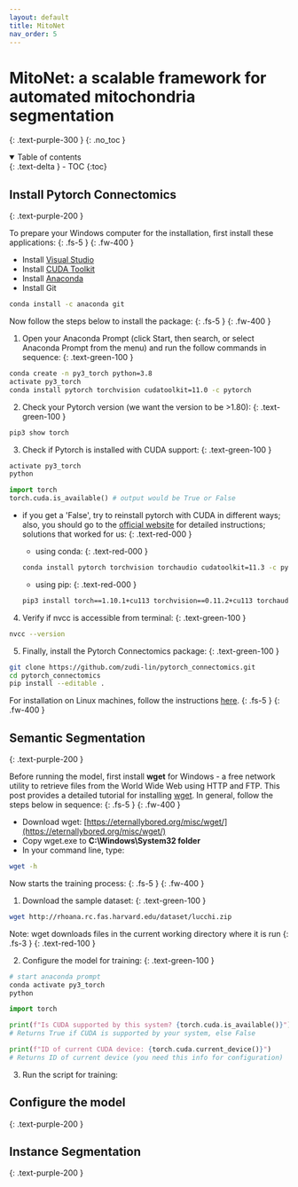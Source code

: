 ```yaml
---
layout: default
title: MitoNet
nav_order: 5
---
```


# MitoNet: a scalable framework for automated mitochondria segmentation
{: .text-purple-300 }
{: .no_toc }

<details open markdown="block">
  <summary>
    Table of contents
  </summary>
  {: .text-delta }
- TOC
{:toc}
</details>

## Install Pytorch Connectomics
{: .text-purple-200 }

To prepare your Windows computer for the installation, first install these applications:
{: .fs-5 }
{: .fw-400 }

- Install [Visual Studio](https://visualstudio.microsoft.com/downloads/)
- Install [CUDA Toolkit](https://developer.nvidia.com/cuda-downloads)
- Install [Anaconda](https://www.anaconda.com/products/individual)
- Install Git
```bash
conda install -c anaconda git
```

Now follow the steps below to install the package:
{: .fs-5 }
{: .fw-400 }

1) Open your Anaconda Prompt (click Start, then search, or select Anaconda Prompt from the menu) and run the follow commands in sequence:
{: .text-green-100 }
```bash
conda create -n py3_torch python=3.8
activate py3_torch
conda install pytorch torchvision cudatoolkit=11.0 -c pytorch
```

2) Check your Pytorch version (we want the version to be >1.80):
{: .text-green-100 }
```bash
pip3 show torch
```

3) Check if Pytorch is installed with CUDA support:
{: .text-green-100 }
```bash
activate py3_torch
python
```
```python
import torch
torch.cuda.is_available() # output would be True or False
```

* if you get a 'False', try to reinstall pytorch with CUDA in different ways; also, you should go to the [official website](https://pytorch.org/get-started/locally/#windows-anaconda) for detailed instructions; solutions that worked for us:
{: .text-red-000 }
  
  * using conda:
  {: .text-red-000 }
  ```bash
  conda install pytorch torchvision torchaudio cudatoolkit=11.3 -c pytorch
  ```

  * using pip:
  {: .text-red-000 }
  ```bash
  pip3 install torch==1.10.1+cu113 torchvision==0.11.2+cu113 torchaudio===0.10.1+cu113 -f https://download.pytorch.org/whl/cu113/torch_stable.html
  ```

4) Verify if nvcc is accessible from terminal:
{: .text-green-100 }

```bash
nvcc --version
```

5) Finally, install the Pytorch Connectomics package:
{: .text-green-100 }

```bash
git clone https://github.com/zudi-lin/pytorch_connectomics.git
cd pytorch_connectomics
pip install --editable .
```

For installation on Linux machines, follow the instructions [here](https://connectomics.readthedocs.io/en/latest/).
{: .fs-5 }
{: .fw-400 }


## Semantic Segmentation
{: .text-purple-200 }

Before running the model, first install **wget** for Windows - a free network utility to retrieve files from the World Wide Web using HTTP and FTP. This post provides a detailed tutorial for installing [wget](https://builtvisible.com/download-your-website-with-wget/). In general, follow the steps below in sequence:
{: .fs-5 }
{: .fw-400 }

- Download wget: [https://eternallybored.org/misc/wget/](https://eternallybored.org/misc/wget/)
- Copy wget.exe to __C:\Windows\System32 folder__
- In your command line, type:
```bash
wget -h
```

Now starts the training process:
{: .fs-5 }
{: .fw-400 }

1) Download the sample dataset:
{: .text-green-100 }
```bash
wget http://rhoana.rc.fas.harvard.edu/dataset/lucchi.zip
```
Note: wget downloads files in the current working directory where it is run
{: .fs-3 }
{: .text-red-100 }

2) Configure the model for training:
{: .text-green-100 }
```bash
# start anaconda prompt
conda activate py3_torch
python
```
```python
import torch

print(f"Is CUDA supported by this system? {torch.cuda.is_available()}") 
# Returns True if CUDA is supported by your system, else False

print(f"ID of current CUDA device: {torch.cuda.current_device()}")
# Returns ID of current device (you need this info for configuration)
```

3) Run the script for training:

## Configure the model
{: .text-purple-200 }


## Instance Segmentation
{: .text-purple-200 }


